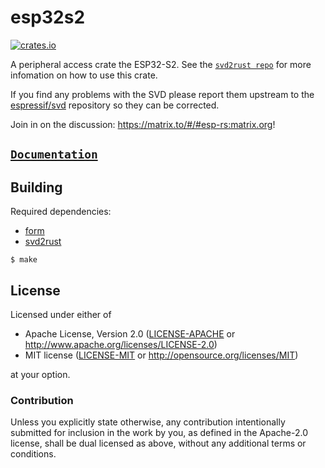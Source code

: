 # esp32s2

[![crates.io](https://img.shields.io/crates/v/esp32s2.svg)](https://crates.io/crates/esp32s2)


A peripheral access crate the ESP32-S2. See the [`svd2rust repo`](https://github.com/rust-embedded/svd2rust) for more infomation on how to use this crate.

If you find any problems with the SVD please report them upstream to the [espressif/svd](https://github.com/espressif/svd) repository so they can be corrected.

Join in on the discussion: https://matrix.to/#/#esp-rs:matrix.org!


## [`Documentation`](https://docs.rs/esp32s2)


## Building

Required dependencies:

- [form](https://crates.io/crates/form)
- [svd2rust](https://github.com/rust-embedded/svd2rust)

```
$ make
```

## License

Licensed under either of

- Apache License, Version 2.0 ([LICENSE-APACHE](LICENSE-APACHE) or
  http://www.apache.org/licenses/LICENSE-2.0)
- MIT license ([LICENSE-MIT](LICENSE-MIT) or http://opensource.org/licenses/MIT)

at your option.

### Contribution

Unless you explicitly state otherwise, any contribution intentionally submitted
for inclusion in the work by you, as defined in the Apache-2.0 license, shall be
dual licensed as above, without any additional terms or conditions.
